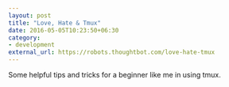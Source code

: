 ```yaml
---
layout: post
title: "Love, Hate & Tmux"
date: 2016-05-05T10:23:50+06:30
category:
- development
external_url: https://robots.thoughtbot.com/love-hate-tmux
---
```


Some helpful tips and tricks for a beginner like me in using tmux.

